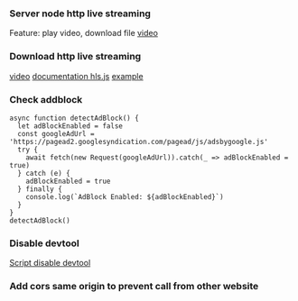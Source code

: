 ### Server node http live streaming

Feature: play video, download file
[video](https://www.youtube.com/watch?v=ZjBLbXUuyWg)

### Download http live streaming
[video](https://www.youtube.com/watch?v=ajn0mais6a8)
[documentation hls.js](https://github.com/video-dev/hls.js)
[example](https://getademo.in/hls/)

### Check addblock

```
async function detectAdBlock() {
  let adBlockEnabled = false
  const googleAdUrl = 'https://pagead2.googlesyndication.com/pagead/js/adsbygoogle.js'
  try {
    await fetch(new Request(googleAdUrl)).catch(_ => adBlockEnabled = true)
  } catch (e) {
    adBlockEnabled = true
  } finally {
    console.log(`AdBlock Enabled: ${adBlockEnabled}`)
  }
}
detectAdBlock()
```

### Disable devtool

[Script disable devtool](https://www.npmjs.com/package/disable-devtool)

### Add cors same origin to prevent call from other website 